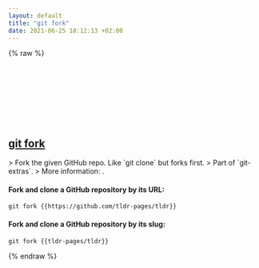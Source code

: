 ```yaml
---
layout: default
title: "git fork"
date: 2021-06-25 18:12:13 +02:00
---
```

{% raw %}
<h2 id="git-fork">
  <a href="/en/common/git-fork.html">git fork</a> <a href="#git-fork"><svg class="icon">
    <use href="/assets/images/unicode_sprite.svg#link" />
  </svg></a>
</h2>
> Fork the given GitHub repo. Like `git clone` but forks first.
> Part of `git-extras`.
> More information: <https://github.com/tj/git-extras/blob/master/Commands.md#git-fork>.

#### Fork and clone a GitHub repository by its URL:
```shell
git fork {{https://github.com/tldr-pages/tldr}}
```
#### Fork and clone a GitHub repository by its slug:
```shell
git fork {{tldr-pages/tldr}}
```
{% endraw %}